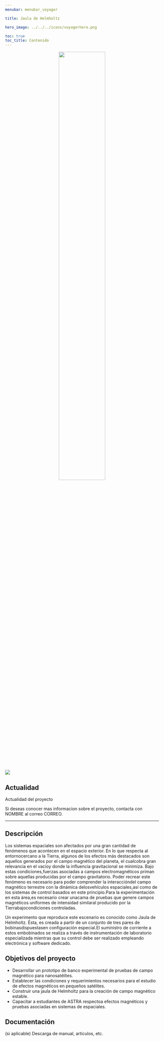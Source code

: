 ```yaml
---
menubar: menubar_voyager

title: Jaula de Helmholtz

hero_image: ../../../icons/voyagerhero.png

toc: true
toc_title: Contenido
---
```



<figure align="center"> 
    <img src="../../img/jauladehelmholtz.jpg" width="60%" height="60%">
</figure>

![](https://img.shields.io/badge/-En%20curso-FFDD56)


## Actualidad
Actualidad del proyecto

Si deseas conocer mas informacion sobre el proyecto, contacta con NOMBRE al correo CORREO.

---

## Descripción
Los  sistemas  espaciales  son  afectados  por  una  gran  cantidad  de  fenómenos que acontecen en el espacio  exterior. En  lo  que respecta al entornocercano a la Tierra, algunos de los efectos más destacados son aquellos generados por el campo magnético del planeta, el cualcobra gran relevancia en el vacíoy donde la influencia gravitacional se minimiza. Bajo estas condiciones,fuerzas asociadas a campos electromagnéticos priman sobre aquellas producidas por el campo gravitatorio. Poder recrear este fenómeno es necesario para poder comprender la interaccióndel campo magnético terrestre con la dinámica delosvehículos espaciales,así como de los sistemas de control basados en este principio.Para la experimentación en esta área,es necesario crear unacama de pruebas que genere campos magnéticos uniformes de intensidad similaral  producido  por  la  Tierrabajocondiciones  controladas. 

Un  experimento  que reproduce  este  escenario es conocido como Jaula de Helmholtz. Ésta, es creada a partir de un conjunto de tres pares de bobinasdispuestasen configuración especial.El  suministro  de  corriente  a  estos  embobinados  se  realiza  a través  de  instrumentación  de  laboratorio  especializada mientras que su control debe ser realizado empleando electrónica y software dedicado.


## Objetivos del proyecto
- Desarrollar un prototipo de banco experimental de pruebas de campo magnético para nanosatélites.
- Establecer las condiciones y requerimientos necesarios para el estudio de efectos magnéticos en pequeños satélites.
- Construir una jaula de Helmholtz para la creación de campo magnético estable.
- Capacitar a estudiantes de ASTRA respectoa efectos magnéticos y pruebas asociadas en sistemas de espaciales.


## Documentación
(si aplicable) Descarga de manual, articulos, etc.